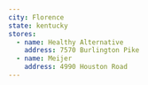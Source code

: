 ```yaml
---
city: Florence
state: kentucky
stores:
  - name: Healthy Alternative
    address: 7570 Burlington Pike
  - name: Meijer
    address: 4990 Houston Road
---
```


